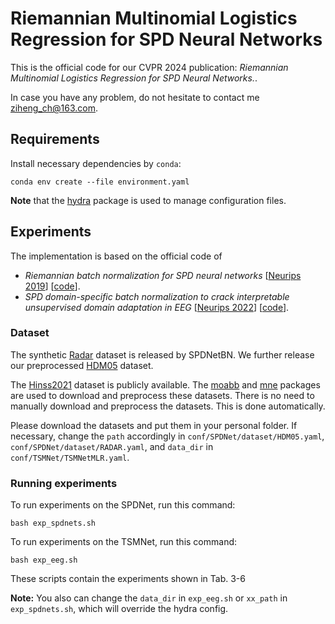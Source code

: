 [//]: # ([<img src="https://img.shields.io/badge/arXiv-2206.01323-b31b1b"></img>]&#40;https://arxiv.org/abs/2403.11261&#41;)

[//]: # ([<img src="https://img.shields.io/badge/OpenReview|forum-pp7onaiM4VB-8c1b13"></img>]&#40;https://openreview.net/forum?id=okYdj8Ysru&#41;)

[//]: # ([<img src="https://img.shields.io/badge/OpenReview|pdf-pp7onaiM4VB-8c1b13"></img>]&#40;https://openreview.net/pdf?id=okYdj8Ysru&#41;)


# Riemannian Multinomial Logistics Regression for SPD Neural Networks

This is the official code for our CVPR 2024 publication: *Riemannian Multinomial Logistics Regression for SPD Neural Networks.*. 

[//]: # ([[OpenReview]&#40;https://openreview.net/forum?id=okYdj8Ysru&#41;].)

[//]: # (If you find this project helpful, please consider citing us as follows:)

[//]: # ()
[//]: # (```bib)

[//]: # (@inproceedings{)

[//]: # (chen2024a,)

[//]: # (title={A Lie Group Approach to Riemannian Batch Normalization},)

[//]: # (author={Ziheng Chen and Yue Song and Yunmei Liu and Nicu Sebe},)

[//]: # (booktitle={The Twelfth International Conference on Learning Representations},)

[//]: # (year={2024},)

[//]: # (url={https://openreview.net/forum?id=okYdj8Ysru})

[//]: # (})

[//]: # (```)

In case you have any problem, do not hesitate to contact me ziheng_ch@163.com.

## Requirements

Install necessary dependencies by `conda`:

```setup
conda env create --file environment.yaml
```

**Note** that the [hydra](https://hydra.cc/) package is used to manage configuration files.

## Experiments

The implementation is based on the official code of 
    
- *Riemannian batch normalization for SPD neural networks* [[Neurips 2019](https://papers.nips.cc/paper_files/paper/2019/hash/6e69ebbfad976d4637bb4b39de261bf7-Abstract.html)] [[code](https://papers.nips.cc/paper_files/paper/2019/file/6e69ebbfad976d4637bb4b39de261bf7-Supplemental.zip)].
- *SPD domain-specific batch normalization to crack interpretable unsupervised domain adaptation in EEG* [[Neurips 2022](https://openreview.net/forum?id=pp7onaiM4VB)] [[code](https://github.com/rkobler/TSMNet.git)].

### Dataset

The synthetic [Radar](https://www.dropbox.com/s/dfnlx2bnyh3kjwy/data.zip?e=1&dl=0) dataset is released by SPDNetBN. We further release our preprocessed [HDM05](https://www.dropbox.com/scl/fi/x2ouxjwqj3zrb1idgkg2g/HDM05.zip?rlkey=4f90ktgzfz28x3i2i4ylu6dvu&dl=0) dataset.

The [Hinss2021](https://doi.org/10.5281/zenodo.5055046) dataset is publicly available. 
The [moabb](https://neurotechx.github.io/moabb/) and [mne](https://mne.tools) packages are used to download and preprocess these datasets. 
There is no need to manually download and preprocess the datasets.
This is done automatically.

Please download the datasets and put them in your personal folder.
If necessary, change the `path` accordingly in
`conf/SPDNet/dataset/HDM05.yaml`, `conf/SPDNet/dataset/RADAR.yaml`, and `data_dir` in `conf/TSMNet/TSMNetMLR.yaml`.

### Running experiments

To run experiments on the SPDNet, run this command:

```train
bash exp_spdnets.sh
```
To run experiments on the TSMNet, run this command:
```train
bash exp_eeg.sh
```

These scripts contain the experiments shown in Tab. 3-6

**Note:** You also can change the `data_dir` in `exp_eeg.sh` or `xx_path` in `exp_spdnets.sh`, which will override the hydra config.



